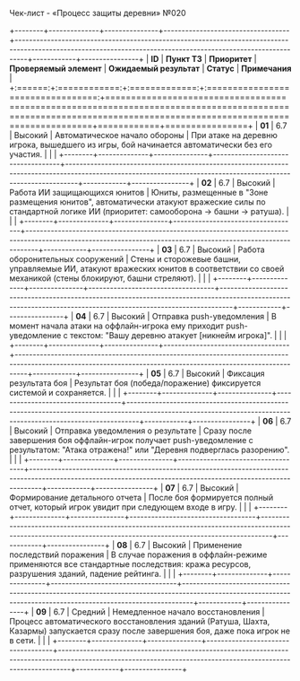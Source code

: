Чек-лист - «Процесс защиты деревни» №020

+--------+--------------+---------------+-----------------------------------+---------------------------------------------------------------------------------------------------------------------------------------------------------------+------------+----------------+
| **ID** | **Пункт ТЗ** | **Приоритет** | **Проверяемый элемент**           | **Ожидаемый результат**                                                                                                                                       | **Статус** | **Примечания** |
+:======:+:============:+:=============:+:=================================:+===============================================================================================================================================================+============+================+
| **01** | 6.7          | Высокий       | Автоматическое начало обороны     | При атаке на деревню игрока, вышедшего из игры, бой начинается автоматически без его участия.                                                                 |            |                |
+--------+--------------+---------------+-----------------------------------+---------------------------------------------------------------------------------------------------------------------------------------------------------------+------------+----------------+
| **02** | 6.7          | Высокий       | Работа ИИ защищающихся юнитов     | Юниты, размещенные в \"Зоне размещения юнитов\", автоматически атакуют вражеские силы по стандартной логике ИИ (приоритет: самооборона -\> башни -\> ратуша). |            |                |
+--------+--------------+---------------+-----------------------------------+---------------------------------------------------------------------------------------------------------------------------------------------------------------+------------+----------------+
| **03** | 6.7          | Высокий       | Работа оборонительных сооружений  | Стены и сторожевые башни, управляемые ИИ, атакуют вражеских юнитов в соответствии со своей механикой (стены блокируют, башни стреляют).                       |            |                |
+--------+--------------+---------------+-----------------------------------+---------------------------------------------------------------------------------------------------------------------------------------------------------------+------------+----------------+
| **04** | 6.7          | Высокий       | Отправка push-уведомления         | В момент начала атаки на оффлайн-игрока ему приходит push-уведомление с текстом: \"Вашу деревню атакует \[никнейм игрока\]\".                                 |            |                |
+--------+--------------+---------------+-----------------------------------+---------------------------------------------------------------------------------------------------------------------------------------------------------------+------------+----------------+
| **05** | 6.7          | Высокий       | Фиксация результата боя           | Результат боя (победа/поражение) фиксируется системой и сохраняется.                                                                                          |            |                |
+--------+--------------+---------------+-----------------------------------+---------------------------------------------------------------------------------------------------------------------------------------------------------------+------------+----------------+
| **06** | 6.7          | Высокий       | Отправка уведомления о результате | Сразу после завершения боя оффлайн-игрок получает push-уведомление с результатом: \"Атака отражена!\" или \"Деревня подверглась разорению\".                  |            |                |
+--------+--------------+---------------+-----------------------------------+---------------------------------------------------------------------------------------------------------------------------------------------------------------+------------+----------------+
| **07** | 6.7          | Высокий       | Формирование детального отчета    | После боя формируется полный отчет, который игрок увидит при следующем входе в игру.                                                                          |            |                |
+--------+--------------+---------------+-----------------------------------+---------------------------------------------------------------------------------------------------------------------------------------------------------------+------------+----------------+
| **08** | 6.7          | Высокий       | Применение последствий поражения  | В случае поражения в оффлайн-режиме применяются все стандартные последствия: кража ресурсов, разрушения зданий, падение рейтинга.                             |            |                |
+--------+--------------+---------------+-----------------------------------+---------------------------------------------------------------------------------------------------------------------------------------------------------------+------------+----------------+
| **09** | 6.7          | Средний       | Немедленное начало восстановления | Процесс автоматического восстановления зданий (Ратуша, Шахта, Казармы) запускается сразу после завершения боя, даже пока игрок не в сети.                     |            |                |
+--------+--------------+---------------+-----------------------------------+---------------------------------------------------------------------------------------------------------------------------------------------------------------+------------+----------------+
